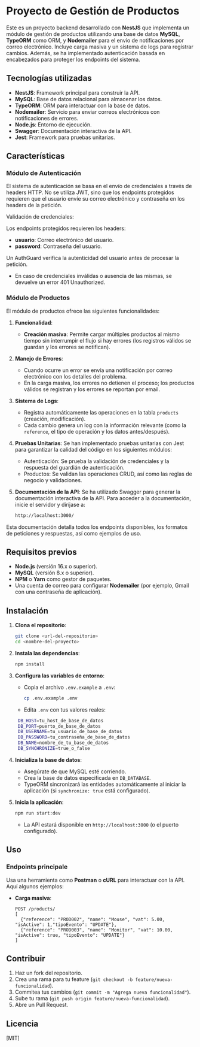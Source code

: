 # Proyecto de Gestión de Productos

Este es un proyecto backend desarrollado con **NestJS** que implementa un módulo de gestión de productos utilizando una base de datos **MySQL**, **TypeORM** como ORM, y **Nodemailer** para el envío de notificaciones por correo electrónico. Incluye carga masiva y un sistema de logs para registrar cambios. Además, se ha implementado autenticación basada en encabezados para proteger los endpoints del sistema.

## Tecnologías utilizadas

- **NestJS**: Framework principal para construir la API.
- **MySQL**: Base de datos relacional para almacenar los datos.
- **TypeORM**: ORM para interactuar con la base de datos.
- **Nodemailer**: Servicio para enviar correos electrónicos con notificaciones de errores.
- **Node.js**: Entorno de ejecución.
- **Swagger**: Documentación interactiva de la API.
- **Jest**: Framework para pruebas unitarias.

## Características

### Módulo de Autenticación
El sistema de autenticación se basa en el envío de credenciales a través de headers HTTP. No se utiliza JWT, sino que los endpoints protegidos requieren que el usuario envíe su correo electrónico y contraseña en los headers de la petición.

Validación de credenciales:

Los endpoints protegidos requieren los headers:
- **usuario**: Correo electrónico del usuario.
- **password**: Contraseña del usuario.

Un AuthGuard verifica la autenticidad del usuario antes de procesar la petición.

- En caso de credenciales inválidas o ausencia de las mismas, se devuelve un error 401 Unauthorized.

### Módulo de Productos
El módulo de productos ofrece las siguientes funcionalidades:

1. **Funcionalidad**:
   - **Creación masiva**: Permite cargar múltiples productos al mismo tiempo sin interrumpir el flujo si hay errores (los registros válidos se guardan y los errores se notifican).

2. **Manejo de Errores**:
   - Cuando ocurre un error se envía una notificación por correo electrónico con los detalles del problema.
   - En la carga masiva, los errores no detienen el proceso; los productos válidos se registran y los errores se reportan por email.

3. **Sistema de Logs**:
   - Registra automáticamente las operaciones en la tabla `products` (creación, modificación).
   - Cada cambio genera un log con la información relevante (como la `reference`, el tipo de operación y los datos antes/después).

4. **Pruebas Unitarias**:
  Se han implementado pruebas unitarias con Jest para garantizar la calidad del código en los siguientes módulos:
    - Autenticación: Se prueba la validación de credenciales y la respuesta del guardián de autenticación.
    - Productos: Se validan las operaciones CRUD, así como las reglas de negocio y validaciones.

5. **Documentación de la API**:
  Se ha utilizado Swagger para generar la documentación interactiva de la API. Para acceder a la documentación, inicie el servidor y diríjase a:
    ```bash
    http://localhost:3000/
    ```

Esta documentación detalla todos los endpoints disponibles, los formatos de peticiones y respuestas, así como ejemplos de uso.

## Requisitos previos

- **Node.js** (versión 16.x o superior).
- **MySQL** (versión 8.x o superior).
- **NPM** o **Yarn** como gestor de paquetes.
- Una cuenta de correo para configurar **Nodemailer** (por ejemplo, Gmail con una contraseña de aplicación).

## Instalación

1. **Clona el repositorio**:
   ```bash
   git clone <url-del-repositorio>
   cd <nombre-del-proyecto>
   ```

2. **Instala las dependencias**:
   ```bash
   npm install
   ```

3. **Configura las variables de entorno**:
   - Copia el archivo `.env.example` a `.env`:
     ```bash
     cp .env.example .env
     ```
   - Edita `.env` con tus valores reales:
    ```bash
     DB_HOST=tu_host_de_base_de_datos
     DB_PORT=puerto_de_base_de_datos
     DB_USERNAME=tu_usuario_de_base_de_datos
     DB_PASSWORD=tu_contraseña_de_base_de_datos
     DB_NAME=nombre_de_tu_base_de_datos
     DB_SYNCHRONIZE=true_o_false
    ```

4. **Inicializa la base de datos**:
   - Asegúrate de que MySQL esté corriendo.
   - Crea la base de datos especificada en `DB_DATABASE`.
   - TypeORM sincronizará las entidades automáticamente al iniciar la aplicación (si `synchronize: true` está configurado).

5. **Inicia la aplicación**:
    ```bash
    npm run start:dev
    ```
   - La API estará disponible en `http://localhost:3000` (o el puerto configurado).

## Uso

### Endpoints principale
Usa una herramienta como **Postman** o **cURL** para interactuar con la API. Aquí algunos ejemplos:

- **Carga masiva**:
  ```
  POST /products/
  [
    {"reference": "PROD002", "name": "Mouse", "vat": 5.00, "isActive": 1,"tipoEvento": "UPDATE"},
    {"reference": "PROD003", "name": "Monitor", "vat": 10.00, "isActive": true, "tipoEvento": "UPDATE"}
  ]

## Contribuir

1. Haz un fork del repositorio.
2. Crea una rama para tu feature (`git checkout -b feature/nueva-funcionalidad`).
3. Commitea tus cambios (`git commit -m "Agrega nueva funcionalidad"`).
4. Sube tu rama (`git push origin feature/nueva-funcionalidad`).
5. Abre un Pull Request.

## Licencia

[MIT]